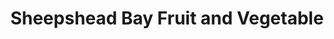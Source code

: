 ---
title: "Sheepshead Bay Fruit and Vegetable"
url: /brooklyn/sheepshead-bay-fruit-and-vegetable/
shop: supermarket
---